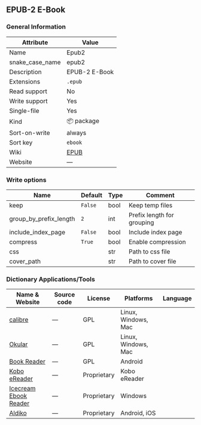 ## EPUB-2 E-Book

### General Information

| Attribute       | Value                                      |
| --------------- | ------------------------------------------ |
| Name            | Epub2                                      |
| snake_case_name | epub2                                      |
| Description     | EPUB-2 E-Book                              |
| Extensions      | `.epub`                                    |
| Read support    | No                                         |
| Write support   | Yes                                        |
| Single-file     | Yes                                        |
| Kind            | 📦 package                                  |
| Sort-on-write   | always                                     |
| Sort key        | `ebook`                                    |
| Wiki            | [EPUB](https://en.wikipedia.org/wiki/EPUB) |
| Website         | ―                                          |

### Write options

| Name                   | Default | Type | Comment                    |
| ---------------------- | ------- | ---- | -------------------------- |
| keep                   | `False` | bool | Keep temp files            |
| group_by_prefix_length | `2`     | int  | Prefix length for grouping |
| include_index_page     | `False` | bool | Include index page         |
| compress               | `True`  | bool | Enable compression         |
| css                    |         | str  | Path to css file           |
| cover_path             |         | str  | Path to cover file         |

### Dictionary Applications/Tools

| Name & Website                                                             | Source code | License     | Platforms           | Language |
| -------------------------------------------------------------------------- | ----------- | ----------- | ------------------- | -------- |
| [calibre](https://calibre-ebook.com/)                                      | ―           | GPL         | Linux, Windows, Mac |          |
| [Okular](https://okular.kde.org/)                                          | ―           | GPL         | Linux, Windows, Mac |          |
| [Book Reader](https://f-droid.org/en/packages/com.github.axet.bookreader/) | ―           | GPL         | Android             |          |
| [Kobo eReader](https://www.kobo.com)                                       | ―           | Proprietary | Kobo eReader        |          |
| [Icecream Ebook Reader](https://icecreamapps.com/Ebook-Reader/)            | ―           | Proprietary | Windows             |          |
| [Aldiko](https://www.demarque.com/aldiko)                                  | ―           | Proprietary | Android, iOS        |          |
